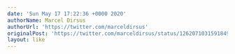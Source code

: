 ```yaml
---
date: 'Sun May 17 17:22:36 +0000 2020'
authorName: Marcel Dirsus
authorUrl: 'https://twitter.com/marceldirsus'
originalPost: 'https://twitter.com/marceldirsus/status/1262071031591849987'
layout: like
---
```

